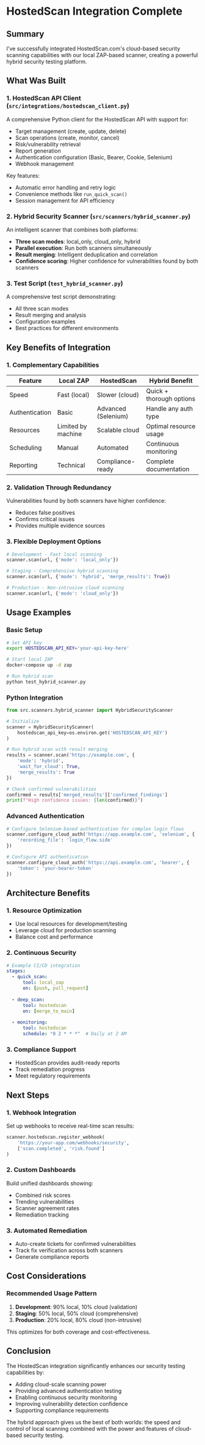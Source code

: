# HostedScan Integration Complete

## Summary

I've successfully integrated HostedScan.com's cloud-based security scanning capabilities with our local ZAP-based scanner, creating a powerful hybrid security testing platform.

## What Was Built

### 1. **HostedScan API Client** (`src/integrations/hostedscan_client.py`)

A comprehensive Python client for the HostedScan API with support for:
- Target management (create, update, delete)
- Scan operations (create, monitor, cancel)
- Risk/vulnerability retrieval
- Report generation
- Authentication configuration (Basic, Bearer, Cookie, Selenium)
- Webhook management

Key features:
- Automatic error handling and retry logic
- Convenience methods like `run_quick_scan()`
- Session management for API efficiency

### 2. **Hybrid Security Scanner** (`src/scanners/hybrid_scanner.py`)

An intelligent scanner that combines both platforms:
- **Three scan modes**: local_only, cloud_only, hybrid
- **Parallel execution**: Run both scanners simultaneously
- **Result merging**: Intelligent deduplication and correlation
- **Confidence scoring**: Higher confidence for vulnerabilities found by both scanners

### 3. **Test Script** (`test_hybrid_scanner.py`)

A comprehensive test script demonstrating:
- All three scan modes
- Result merging and analysis
- Configuration examples
- Best practices for different environments

## Key Benefits of Integration

### 1. **Complementary Capabilities**

| Feature | Local ZAP | HostedScan | Hybrid Benefit |
|---------|-----------|------------|----------------|
| Speed | Fast (local) | Slower (cloud) | Quick + thorough options |
| Authentication | Basic | Advanced (Selenium) | Handle any auth type |
| Resources | Limited by machine | Scalable cloud | Optimal resource usage |
| Scheduling | Manual | Automated | Continuous monitoring |
| Reporting | Technical | Compliance-ready | Complete documentation |

### 2. **Validation Through Redundancy**

Vulnerabilities found by both scanners have higher confidence:
- Reduces false positives
- Confirms critical issues
- Provides multiple evidence sources

### 3. **Flexible Deployment Options**

```python
# Development - Fast local scanning
scanner.scan(url, {'mode': 'local_only'})

# Staging - Comprehensive hybrid scanning  
scanner.scan(url, {'mode': 'hybrid', 'merge_results': True})

# Production - Non-intrusive cloud scanning
scanner.scan(url, {'mode': 'cloud_only'})
```

## Usage Examples

### Basic Setup

```bash
# Set API key
export HOSTEDSCAN_API_KEY='your-api-key-here'

# Start local ZAP
docker-compose up -d zap

# Run hybrid scan
python test_hybrid_scanner.py
```

### Python Integration

```python
from src.scanners.hybrid_scanner import HybridSecurityScanner

# Initialize
scanner = HybridSecurityScanner(
    hostedscan_api_key=os.environ.get('HOSTEDSCAN_API_KEY')
)

# Run hybrid scan with result merging
results = scanner.scan('https://example.com', {
    'mode': 'hybrid',
    'wait_for_cloud': True,
    'merge_results': True
})

# Check confirmed vulnerabilities
confirmed = results['merged_results']['confirmed_findings']
print(f"High confidence issues: {len(confirmed)}")
```

### Advanced Authentication

```python
# Configure Selenium-based authentication for complex login flows
scanner.configure_cloud_auth('https://app.example.com', 'selenium', {
    'recording_file': 'login_flow.side'
})

# Configure API authentication
scanner.configure_cloud_auth('https://api.example.com', 'bearer', {
    'token': 'your-bearer-token'
})
```

## Architecture Benefits

### 1. **Resource Optimization**
- Use local resources for development/testing
- Leverage cloud for production scanning
- Balance cost and performance

### 2. **Continuous Security**
```yaml
# Example CI/CD integration
stages:
  - quick_scan:
      tool: local_zap
      on: [push, pull_request]
  
  - deep_scan:
      tool: hostedscan
      on: [merge_to_main]
      
  - monitoring:
      tool: hostedscan
      schedule: "0 2 * * *"  # Daily at 2 AM
```

### 3. **Compliance Support**
- HostedScan provides audit-ready reports
- Track remediation progress
- Meet regulatory requirements

## Next Steps

### 1. **Webhook Integration**
Set up webhooks to receive real-time scan results:
```python
scanner.hostedscan.register_webhook(
    'https://your-app.com/webhooks/security',
    ['scan.completed', 'risk.found']
)
```

### 2. **Custom Dashboards**
Build unified dashboards showing:
- Combined risk scores
- Trending vulnerabilities
- Scanner agreement rates
- Remediation tracking

### 3. **Automated Remediation**
- Auto-create tickets for confirmed vulnerabilities
- Track fix verification across both scanners
- Generate compliance reports

## Cost Considerations

### Recommended Usage Pattern
1. **Development**: 90% local, 10% cloud (validation)
2. **Staging**: 50% local, 50% cloud (comprehensive)
3. **Production**: 20% local, 80% cloud (non-intrusive)

This optimizes for both coverage and cost-effectiveness.

## Conclusion

The HostedScan integration significantly enhances our security testing capabilities by:
- Adding cloud-scale scanning power
- Providing advanced authentication testing
- Enabling continuous security monitoring
- Improving vulnerability detection confidence
- Supporting compliance requirements

The hybrid approach gives us the best of both worlds: the speed and control of local scanning combined with the power and features of cloud-based security testing.